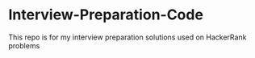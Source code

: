 # Interview-Preparation-Code
This repo is for my interview preparation solutions used on HackerRank problems
